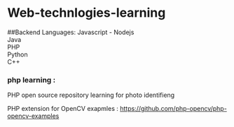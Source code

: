 # Web-technlogies-learning

##Backend Languages: 
Javascript - Nodejs <br>
Java<br>
PHP<br>
Python<br>
C++ <br>

### php learning : 

PHP open source repository learning for photo identifieng 

PHP extension for OpenCV
exapmles : https://github.com/php-opencv/php-opencv-examples
